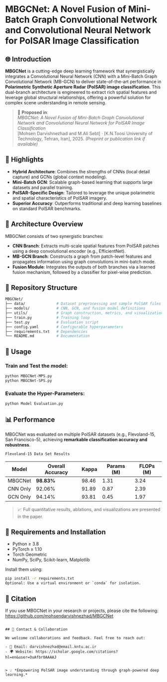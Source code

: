 
# MBGCNet: A Novel Fusion of Mini-Batch Graph Convolutional Network and Convolutional Neural Network for PolSAR Image Classification

## 🌐 Introduction

**MBGCNet** is a cutting-edge deep learning framework that synergistically integrates a Convolutional Neural Network (CNN) with a Mini-Batch Graph Convolutional Network (MB-GCN) to deliver state-of-the-art performance in **Polarimetric Synthetic Aperture Radar (PolSAR) image classification**. This dual-branch architecture is engineered to extract rich spatial features and leverage global structural relationships, offering a powerful solution for complex scene understanding in remote sensing.

> 🔬 **Proposed in**:  
> *MBGCNet: A Novel Fusion of Mini-Batch Graph Convolutional Network and Convolutional Neural Network for PolSAR Image Classification*  
> [Mohsen Darvishnezhad and M.Ali Sebt] · [K.N.Toosi University of Technology, Tehran, Iran], 2025. 
> *(Preprint or publication link if available)*

## 🚀 Highlights

- **Hybrid Architecture**: Combines the strengths of CNNs (local detail capture) and GCNs (global context modeling).
- **Mini-Batch GCN**: Scalable graph-based learning that supports large datasets and parallel training.
- **PolSAR-Specific Design**: Tailored to leverage the unique polarimetric and spatial characteristics of PolSAR imagery.
- **Superior Accuracy**: Outperforms traditional and deep learning baselines on standard PolSAR benchmarks.

## 🧠 Architecture Overview

MBGCNet consists of two synergistic branches:

- **CNN Branch**: Extracts multi-scale spatial features from PolSAR patches using a deep convolutional encoder (e.g., EfficientNet).
- **MB-GCN Branch**: Constructs a graph from patch-level features and propagates information using graph convolutions in mini-batch mode.
- **Fusion Module**: Integrates the outputs of both branches via a learned fusion mechanism, followed by a classifier for pixel-wise prediction.

## 📁 Repository Structure

```bash
MBGCNet/
├── data/              # Dataset preprocessing and sample PolSAR files
├── models/            # CNN, GCN, and fusion model definitions
├── utils/             # Graph construction, metrics, and visualization
├── train.py           # Training loop
├── test.py            # Evaluation script
├── config.yaml        # Configurable hyperparameters
├── requirements.txt   # Dependencies
└── README.md          # Documentation
```


## 🧪 Usage

### Train and Test the model:
```bash
python MBGCNet-MPS.py
python MBGCNet-SPS.py
```

### Evaluate the Hyper-Parameters:
```bash
python Model Evaluation.py
```

## 📊 Performance

MBGCNet was evaluated on multiple PolSAR datasets (e.g., Flevoland-15, San Francisco-5), achieving **remarkable classification accuracy and robustness**.

```bash
Flevoland-15 Data Set Results
```
| Model     | Overall Accuracy | Kappa | Params (M) | FLOPs (M) |
|-----------|------------------|--------|------------|-----------|
| MBGCNet   | **98.83%**       | 98.46  | 1.31       | 3.24      |
| CNN Only  | 92.06%           | 91.89  | 0.87       | 2.39      |
| GCN Only  | 94.14%           | 93.81  | 0.45       | 1.97      |

> 📈 Full quantitative results, ablations, and visualizations are presented in the paper.

## 🔧 Requirements and  Installation

- Python ≥ 3.8  
- PyTorch ≥ 1.10  
- Torch Geometric  
- NumPy, SciPy, Scikit-learn, Matplotlib  

Install them using:
```bash
pip install -r requirements.txt
Optional: Use a virtual environment or `conda` for isolation.
```

## 📖 Citation

If you use MBGCNet in your research or projects, please cite the following:
https://github.com/mohsendarvishnezhad/MBGCNet

```

## 🤝 Contact & Collaboration

We welcome collaborations and feedback. Feel free to reach out:

- 📧 Email: darvishnezhad@email.kntu.ac.ir  
- 🌍 Website: https://scholar.google.com/citations?hl=en&user=OuAfbr0AAAAJ


> 💡 *Empowering PolSAR image understanding through graph-powered deep learning.*
